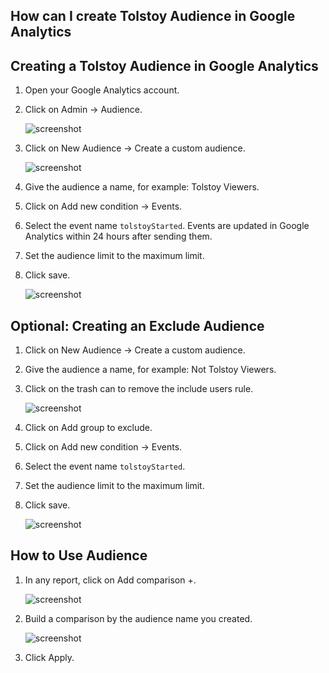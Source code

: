 ## How can I create Tolstoy Audience in Google Analytics

## Creating a Tolstoy Audience in Google Analytics

1. Open your Google Analytics account.
2. Click on Admin → Audience.
   
   ![screenshot](https://downloads.intercomcdn.com/i/o/796736064/6e16b5848391c0998c033ea6/image.png)
3. Click on New Audience → Create a custom audience.
   
   ![screenshot](https://downloads.intercomcdn.com/i/o/796736952/546833100de95560b84b51a4/image.png)
4. Give the audience a name, for example: Tolstoy Viewers.
5. Click on Add new condition → Events.
6. Select the event name `tolstoyStarted`. Events are updated in Google Analytics within 24 hours after sending them.
7. Set the audience limit to the maximum limit.
8. Click save.
   
   ![screenshot](https://downloads.intercomcdn.com/i/o/796738256/f216d571393957f5409c981b/image.png)

## Optional: Creating an Exclude Audience

1. Click on New Audience → Create a custom audience.
2. Give the audience a name, for example: Not Tolstoy Viewers.
3. Click on the trash can to remove the include users rule.
   
   ![screenshot](https://downloads.intercomcdn.com/i/o/796740698/b0917dcece5975646d127ddf/image.png)
4. Click on Add group to exclude.
5. Click on Add new condition → Events.
6. Select the event name `tolstoyStarted`.
7. Set the audience limit to the maximum limit.
8. Click save.
   
   ![screenshot](https://downloads.intercomcdn.com/i/o/796742427/7240a8e6d247cf15e1120e4d/image.png)

## How to Use Audience

1. In any report, click on Add comparison +.
   
   ![screenshot](https://downloads.intercomcdn.com/i/o/796743180/cc0de3161eee53a9255acfd6/image.png)
2. Build a comparison by the audience name you created.
   
   ![screenshot](https://downloads.intercomcdn.com/i/o/796743787/383ca96e64c20528f2aad5f7/image.png)
3. Click Apply.
